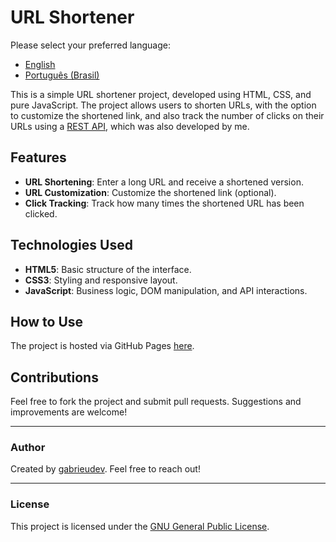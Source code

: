 # URL Shortener

Please select your preferred language:

- [English](README.md)
- [Português (Brasil)](README.pt-br.md)

This is a simple URL shortener project, developed using HTML, CSS, and pure JavaScript. The project allows users to shorten URLs, with the option to customize the shortened link, and also track the number of clicks on their URLs using a [REST API](https://github.com/gabrieudev/url-shortener), which was also developed by me.

## Features

- **URL Shortening**: Enter a long URL and receive a shortened version.
- **URL Customization**: Customize the shortened link (optional).
- **Click Tracking**: Track how many times the shortened URL has been clicked.

## Technologies Used

- **HTML5**: Basic structure of the interface.
- **CSS3**: Styling and responsive layout.
- **JavaScript**: Business logic, DOM manipulation, and API interactions.

## How to Use

The project is hosted via GitHub Pages [here](https://gabrieudev.github.io/linkzip/).

## Contributions

Feel free to fork the project and submit pull requests. Suggestions and improvements are welcome!

---

### Author

Created by [gabrieudev](https://github.com/gabrieudev). Feel free to reach out!

---

### License

This project is licensed under the [GNU General Public License](./LICENSE).
